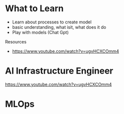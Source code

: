 # What to Learn

- Learn about processes to create model 
- basic understanding, what isit, what does it do
- Play with models (Chat Gpt)

Resources 

- https://www.youtube.com/watch?v=ugvHCXCOmm4


# AI Infrastructure Engineer

https://www.youtube.com/watch?v=ugvHCXCOmm4

# MLOps
 